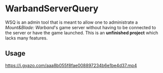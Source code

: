 # WarbandServerQuery
WSQ is an admin tool that is meant to allow one to administrate a _Mount&Blade: Warband_'s game server without having to be connected to the server or have the game launched. This is an **unfinished project** which lacks many features.

## Usage
https://i.gyazo.com/aaa8b055f8fae008897234b6e1be4d37.mp4